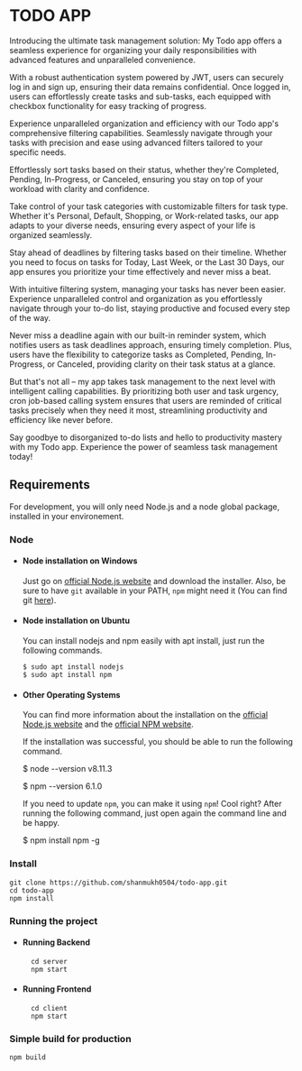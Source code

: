 # TODO APP

Introducing the ultimate task management solution: My Todo app offers a seamless experience for organizing your daily responsibilities with advanced features and unparalleled convenience.

With a robust authentication system powered by JWT, users can securely log in and sign up, ensuring their data remains confidential. Once logged in, users can effortlessly create tasks and sub-tasks, each equipped with checkbox functionality for easy tracking of progress.

Experience unparalleled organization and efficiency with our Todo app's comprehensive filtering capabilities. Seamlessly navigate through your tasks with precision and ease using advanced filters tailored to your specific needs.

Effortlessly sort tasks based on their status, whether they're Completed, Pending, In-Progress, or Canceled, ensuring you stay on top of your workload with clarity and confidence.

Take control of your task categories with customizable filters for task type. Whether it's Personal, Default, Shopping, or Work-related tasks, our app adapts to your diverse needs, ensuring every aspect of your life is organized seamlessly.

Stay ahead of deadlines by filtering tasks based on their timeline. Whether you need to focus on tasks for Today, Last Week, or the Last 30 Days, our app ensures you prioritize your time effectively and never miss a beat.

With intuitive filtering system, managing your tasks has never been easier. Experience unparalleled control and organization as you effortlessly navigate through your to-do list, staying productive and focused every step of the way.

Never miss a deadline again with our built-in reminder system, which notifies users as task deadlines approach, ensuring timely completion. Plus, users have the flexibility to categorize tasks as Completed, Pending, In-Progress, or Canceled, providing clarity on their task status at a glance.

But that's not all – my app takes task management to the next level with intelligent calling capabilities. By prioritizing both user and task urgency, cron job-based calling system ensures that users are reminded of critical tasks precisely when they need it most, streamlining productivity and efficiency like never before.

Say goodbye to disorganized to-do lists and hello to productivity mastery with my Todo app. Experience the power of seamless task management today!

## Requirements

  For development, you will only need Node.js and a node global package, installed in your environement.

### Node
- #### Node installation on Windows

  Just go on [official Node.js website](https://nodejs.org/) and download the installer.
  Also, be sure to have `git` available in your PATH, `npm` might need it (You can find git [here](https://git-scm.com/)).

- #### Node installation on Ubuntu

  You can install nodejs and npm easily with apt install, just run the following commands.

      $ sudo apt install nodejs
      $ sudo apt install npm

- #### Other Operating Systems
  You can find more information about the installation on the [official Node.js website](https://nodejs.org/) and the [official NPM website](https://npmjs.org/).

  If the installation was successful, you should be able to run the following command.

    $ node --version
    v8.11.3

    $ npm --version
    6.1.0

  If you need to update `npm`, you can make it using `npm`! Cool right? After running the following command, just open again the command line and be happy.

    $ npm install npm -g

### Install

    git clone https://github.com/shanmukh0504/todo-app.git
    cd todo-app
    npm install

### Running the project
- #### Running Backend
  ```
    cd server
    npm start
  ```
- #### Running Frontend
  ```
    cd client
    npm start
  ```
 ### Simple build for production

    npm build
